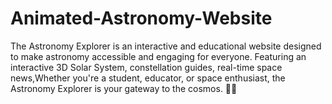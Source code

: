 # Animated-Astronomy-Website
The Astronomy Explorer is an interactive and educational website designed to make astronomy accessible and engaging for everyone. Featuring an interactive 3D Solar System, constellation guides, real-time space news,Whether you're a student, educator, or space enthusiast, the Astronomy Explorer is your gateway to the cosmos. 🌌🚀
